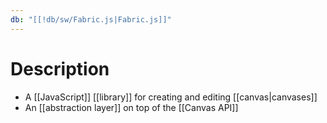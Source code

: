 ```yaml
---
db: "[[!db/sw/Fabric.js|Fabric.js]]"
---
```

# Description
- A [[JavaScript]] [[library]] for creating and editing [[canvas|canvases]]
- An [[abstraction layer]] on top of the [[Canvas API]]